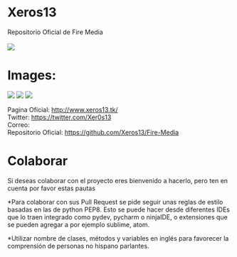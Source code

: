 # Xeros13
Repositorio Oficial de Fire Media
<br>
<br>
![](https://github.com/Xeros13/Fire-Media/blob/master/icon.png)






# **Images:**
![](http://www.xeros13.tk/images/screen1.jpg)
![](http://www.xeros13.tk/images/screen2.jpg)
![](http://www.xeros13.tk/images/screen3.jpg)

Pagina Oficial: http://www.xeros13.tk/ <br>
Twitter: https://twitter.com/Xer0s13 <br>
Correo: <br>
Repositorio Oficial: https://github.com/Xeros13/Fire-Media

<h1> Colaborar </h1>
Si deseas colaborar con el proyecto eres bienvenido a hacerlo, pero ten en cuenta por favor estas pautas

*Para colaborar con sus Pull Request se pide seguir unas reglas de estilo basadas en las de python PEP8. Esto se puede hacer desde diferentes IDEs que lo traen integrado como pydev, pycharm o ninjaIDE, o extensiones que se pueden agregar a por ejemplo sublime, atom.

*Utilizar nombre de clases, métodos y variables en inglés para favorecer la comprensión de personas no hispano parlantes.
